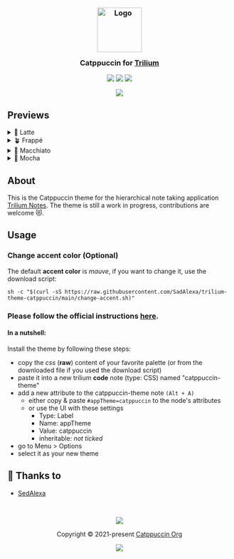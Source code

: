 <h3 align="center">
	<img src="https://raw.githubusercontent.com/catppuccin/catppuccin/main/assets/logos/exports/1544x1544_circle.png" width="100" alt="Logo"/><br/>
	<img src="https://raw.githubusercontent.com/catppuccin/catppuccin/main/assets/misc/transparent.png" height="30" width="0px"/>
	Catppuccin for <a href="https://github.com/zadam/trilium">Trilium</a>
	<img src="https://raw.githubusercontent.com/catppuccin/catppuccin/main/assets/misc/transparent.png" height="30" width="0px"/>
</h3>

<p align="center">
	<a href="https://github.com/SadAlexa/trilium-theme-catppuccin/stargazers"><img src="https://img.shields.io/github/stars/SadAlexa/trilium-theme-catppuccin?colorA=363a4f&colorB=b7bdf8&style=for-the-badge"></a>
	<a href="https://github.com/SadAlexa/trilium-theme-catppuccin/issues"><img src="https://img.shields.io/github/issues/SadAlexa/trilium-theme-catppuccin?colorA=363a4f&colorB=f5a97f&style=for-the-badge"></a>
	<a href="https://github.com/SadAlexa/trilium-theme-catppuccin/contributors"><img src="https://img.shields.io/github/contributors/SadAlexa/trilium-theme-catppuccin?colorA=363a4f&colorB=a6da95&style=for-the-badge"></a>
</p>

<p align="center">
	<img src="https://raw.githubusercontent.com/SadAlexa/trilium-theme-catppuccin/main/assets/showcase.webp"/>
</p>

## Previews

<details>
<summary>🌻 Latte</summary>
<img src="https://raw.githubusercontent.com/SadAlexa/trilium-theme-catppuccin/main/assets/latte-theme.png"/>
</details>
<details>
<summary>🪴 Frappé</summary>
<img src="https://raw.githubusercontent.com/SadAlexa/trilium-theme-catppuccin/main/assets/frappe-theme.png"/>
</details>
<details>
<summary>🌺 Macchiato</summary>
<img src="https://raw.githubusercontent.com/SadAlexa/trilium-theme-catppuccin/main/assets/macchiato-theme.png"/>
</details>
<details>
<summary>🌿 Mocha</summary>
<img src="https://raw.githubusercontent.com/SadAlexa/trilium-theme-catppuccin/main/assets/mocha-theme.png"/>
</details>

## About

This is the Catppuccin theme for the hierarchical note taking application [Trilium Notes](https://github.com/zadam/trilium). The theme is still a work in progress, contributions are welcome 😻.

## Usage

### Change accent color (Optional)

The default **accent color** is _mauve_, if you want to change it, use the download script:

```
sh -c "$(curl -sS https://raw.githubusercontent.com/SadAlexa/trilium-theme-catppuccin/main/change-accent.sh)"
```

### Please follow the official instructions [here](https://github.com/zadam/trilium/wiki/Themes).

#### In a nutshell:

Install the theme by following these steps:

- copy the _css_ (**raw**) content of your favorite palette (or from the downloaded file if you used the download script)
- paste it into a new trilium **code** note (type: CSS) named "catppuccin-theme"
- add a new attribute to the catppuccin-theme note `(Alt + A)`
  - either copy & paste `#appTheme=catppuccin` to the node's attributes
  - or use the UI with these settings
    - Type: Label
    - Name: appTheme
    - Value: catppuccin
    - inheritable: _not ticked_
- go to Menu > Options
- select it as your new theme

## 💝 Thanks to

- [SedAlexa](https://github.com/SadAlexa)

&nbsp;

<p align="center">
	<img src="https://raw.githubusercontent.com/catppuccin/catppuccin/main/assets/footers/gray0_ctp_on_line.svg?sanitize=true" />
</p>

<p align="center">
	Copyright &copy; 2021-present <a href="https://github.com/catppuccin" target="_blank">Catppuccin Org</a>
</p>

<p align="center">
	<a href="https://github.com/catppuccin/catppuccin/blob/main/LICENSE"><img src="https://img.shields.io/static/v1.svg?style=for-the-badge&label=License&message=MIT&logoColor=d9e0ee&colorA=363a4f&colorB=b7bdf8"/></a>
</p>
